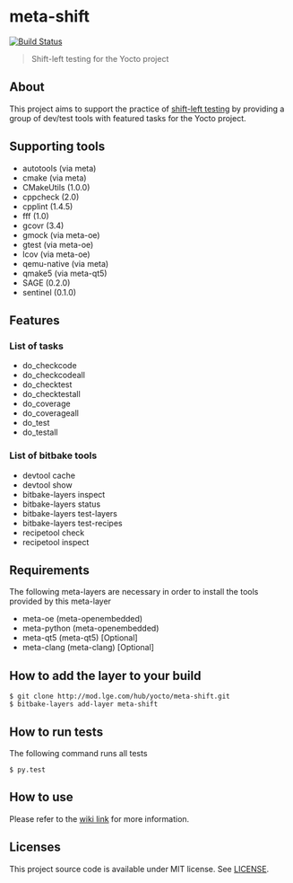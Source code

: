 # meta-shift

[![Build Status](http://10.178.85.91:8080/buildStatus/icon?job=meta-shift%2Fmaster)](http://10.178.85.91:8080/job/meta-shift/job/master/)

> Shift-left testing for the Yocto project


## About

This project aims to support the practice of [shift-left testing](https://en.wikipedia.org/wiki/Shift-left_testing) by providing a group of dev/test tools with featured tasks for the Yocto project.


## Supporting tools

* autotools (via meta)
* cmake (via meta)
* CMakeUtils (1.0.0)
* cppcheck (2.0)
* cpplint (1.4.5)
* fff (1.0)
* gcovr (3.4)
* gmock (via meta-oe)
* gtest (via meta-oe)
* lcov (via meta-oe)
* qemu-native (via meta)
* qmake5 (via meta-qt5)
* SAGE (0.2.0)
* sentinel (0.1.0)


## Features

### List of tasks

* do_checkcode
* do_checkcodeall
* do_checktest
* do_checktestall
* do_coverage
* do_coverageall
* do_test
* do_testall

### List of bitbake tools

* devtool cache
* devtool show
* bitbake-layers inspect
* bitbake-layers status
* bitbake-layers test-layers
* bitbake-layers test-recipes
* recipetool check
* recipetool inspect


## Requirements

The following meta-layers are necessary in order to install the tools provided by this meta-layer

* meta-oe (meta-openembedded)
* meta-python (meta-openembedded)
* meta-qt5 (meta-qt5) [Optional]
* meta-clang (meta-clang) [Optional]


## How to add the layer to your build

    $ git clone http://mod.lge.com/hub/yocto/meta-shift.git
    $ bitbake-layers add-layer meta-shift


## How to run tests

The following command runs all tests

    $ py.test


## How to use

Please refer to the [wiki link](http://mod.lge.com/hub/yocto/meta-shift/-/wikis/home) for more information.


## Licenses

This project source code is available under MIT license. See [LICENSE](LICENSE).
